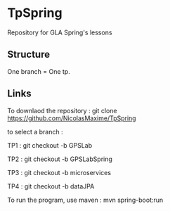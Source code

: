 # TpSpring
Repository for GLA Spring's lessons


## Structure

One branch = One tp.

## Links

To downlaod the repository : git clone https://github.com/NicolasMaxime/TpSpring


to select a branch : 


TP1 : git checkout -b GPSLab

TP2 : git checkout -b GPSLabSpring

TP3 : git checkout -b microservices

TP4 : git checkout -b dataJPA


To run the program, use maven : mvn spring-boot:run


